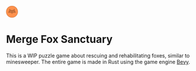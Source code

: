 <span><img src="assets/images/coin.png" height="32" width="32" ><h1>Merge Fox Sanctuary</h1></span>

This is a WIP puzzle game about rescuing and rehabilitating foxes, similar to minesweeper. The entire game is made in Rust using the game engine [Bevy](https://github.com/bevyengine/bevy).
